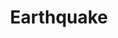 ---
title: "Earthquake"
permalink: /spells/earthquake/
tags:
  - Spell
available_for:
  - Cleric
  - Druid
  - Sorcerer
level: "8th Level"
school: "Evocation"
range: "500 ft"
area: "100 ft"
shape: "Sphere"
comp:
  - V
  - S
  - M
material: "a pinch of dirt, a piece of rock, and a lump of clay."
duration: "Up to 1 minute"
concentration: true
description: |
  You create a seismic disturbance at a point on the ground that you can see within range. For the duration, an intense tremor rips through the ground in a 100-foot-radius circle centered on that point and shakes creatures and structures in contact with the ground in that area.

  The ground in the area becomes difficult terrain. Each creature on the ground that is concentrating must make a constitution saving throw. On a failed save, the creature's concentration is broken.

  When you cast this spell and at the end of each turn you spend concentrating on it, each creature on the ground in the area must make a dexterity saving throw. On a failed save, the creature is knocked prone.

  This spell can have additional effects depending on the terrain in the area, as determined by the DM.

  Fissures. Fissures open throughout the spell's area at the start of your next turn after you cast the spell. A total of 1d6 such fissures open in locations chosen by the DM. Each is 1d10 x 10 feet deep, 10 feet wide, and extends from one edge of the spell's area to the opposite side. A creature standing on a spot where a fissure opens must succeed on a dexterity saving throw or fall in. A creature that successfully saves moves with the fissure's edge as it opens.

  A fissure that opens beneath a structure causes it to automatically collapse (see below).

  Structures. The tremor deals 50 bludgeoning damage to any structure in contact with the ground in the area when you cast the spell and at the start of each of your turns until the spell ends. If a structure drops to 0 hit points, it collapses and potentially damages nearby creatures. A creature within half the distance of a structure's height must make a dexterity saving throw. On a failed save, the creature takes 5d6 bludgeoning damage, is knocked prone, and is buried in the rubble, requiring a DC 20 Strength (Athletics) check as an action to escape. The DM can adjust the DC higher or lower, depending on the nature of the rubble. On a successful save, the creature takes half as much damage and doesn't fall prone or become buried.
excerpt: "You create a seismic disturbance at a point on the ground that you can see within range."
source: "Basic Rules"
---